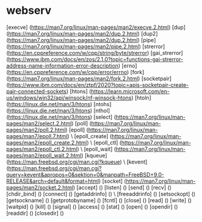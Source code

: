 # webserv

[execve] (https://man7.org/linux/man-pages/man2/execve.2.html)
[dup] (https://man7.org/linux/man-pages/man2/dup.2.html)
[dup2] (https://man7.org/linux/man-pages/man2/dup.2.html)
[pipe] (https://man7.org/linux/man-pages/man2/pipe.2.html)
[strerror] (https://en.cppreference.com/w/cpp/string/byte/strerror)
[gai_strerror] (https://www.ibm.com/docs/en/zos/2.1.0?topic=functions-gai-strerror-address-name-information-error-description)
[erno] (https://en.cppreference.com/w/cpp/error/errno)
[fork] (https://man7.org/linux/man-pages/man2/fork.2.html)
[socketpair] (https://www.ibm.com/docs/en/ztpf/2020?topic=apis-socketpair-create-pair-connected-sockets)
[htons] (https://learn.microsoft.com/en-us/windows/win32/api/winsock/nf-winsock-htons)
[htoln] (https://linux.die.net/man/3/htons)
[ntohs] (https://linux.die.net/man/3/htons)
[nthol] (https://linux.die.net/man/3/htons)
[select] (https://man7.org/linux/man-pages/man2/select.2.html)
[poll] (https://man7.org/linux/man-pages/man2/poll.2.html)
[epoll] (https://man7.org/linux/man-pages/man7/epoll.7.html) \ [epoll_create] (https://man7.org/linux/man-pages/man2/epoll_create.2.html) \ [epoll_ctl] (https://man7.org/linux/man-pages/man2/epoll_ctl.2.html) \ [epoll_wait] (https://man7.org/linux/man-pages/man2/epoll_wait.2.html)
[kqueue] (https://man.freebsd.org/cgi/man.cgi?kqueue) \ [kevent] (https://man.freebsd.org/cgi/man.cgi?query=kevent&apropos=0&sektion=0&manpath=FreeBSD+9.0-RELEASE&arch=default&format=html)
[socket] (https://man7.org/linux/man-pages/man2/socket.2.html)
[accept] ()
[listen] ()
[send] ()
[recv] ()
[chdir_bind] ()
[connect] ()
[getaddrinfo] () \ [freeaddrinfo] ()
[setsockopt] ()
[getsockname] ()
[getprotobyname] ()
[fcntl] ()
[close] ()
[read] ()
[write] ()
[waitpid] ()
[kill] ()
[signal] ()
[access] ()
[stat] ()
[open] ()
[opendir] ()
[readdir] ()
[closedir] ()